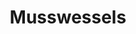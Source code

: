 ---
title: "Musswessels"
url: /leer-ostfriesland/musswessels-papenburger-strasse/
shop: Bäckerei
---
